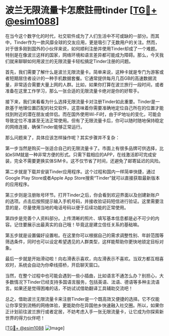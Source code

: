 # 波兰无限流量卡怎麽註冊tinder [[TG💪+ @esim1088](https://t.me/s/esim1088)]

在当今这个数字化的时代，社交软件成为了人们生活中不可或缺的一部分。而其中，Tinder作为一款风靡全球的交友应用，更是吸引了无数用户的关注。然而，对于很多刚到国外的小伙伴来说，如何顺利注册并使用Tinder却成了一个难题。特别是在像波兰这样的国家，网络环境和语言差异都可能成为障碍。那么，今天我们就来聊聊如何用波兰的无限流量卡轻松搞定Tinder注册的问题。

首先，我们需要了解什么是波兰无限流量卡。简单来说，这种卡就是专门为游客或者短期居住者设计的一种手机数据套餐。它通常提供每月几百GB的高速数据流量，非常适合需要大量上网的人群。比如，如果你打算在波兰旅行一段时间，或者准备在这里工作学习，那么一张合适的无限流量卡绝对是你的好帮手。

接下来，我们来看看为什么选择无限流量卡对注册Tinder如此重要。Tinder是一款基于地理位置匹配的社交软件，这意味着你需要准确地定位自己所在的位置才能找到附近的潜在朋友或伴侣。而在国外使用Wi-Fi时，由于IP地址的变化，可能会导致定位不准甚至无法正常使用。但有了无限流量卡后，你可以随时随地保持稳定的网络连接，确保Tinder能够正常运行。

那么问题来了，具体应该怎样操作呢？其实步骤并不复杂：

第一步当然是购买一张适合自己的无限流量卡了。市面上有很多品牌可供选择，比如eSIM就是一种非常方便的形式。只需下载相应的APP，在线激活即可完成安装，完全不需要更换实体SIM卡。这不仅节省了时间，还避免了邮寄延迟的风险。

第二步就是下载并安装Tinder应用程序。这个过程和国内一样简单快捷，通过Google Play Store或者Apple App Store搜索“Tinder”就可以直接获取最新版本的应用程序。

第三步则是注册账号环节。打开Tinder之后，你会看到欢迎界面以及创建新账户的选项。点击后按照提示输入手机号码，并接收验证码短信进行验证。这里需要注意的是，尽量使用当地的电话号码以便于后续功能的正常使用。

第四步是完善个人资料部分。上传清晰的照片、填写基本信息都是必不可少的内容。记住要展示出最真实的自己哦！毕竟这是建立信任关系的基础嘛。

第五步就是设置偏好设置啦。在这里你可以根据自己的需求调整性别、年龄范围等筛选条件，同时也可以设定希望遇见的人群类型，这样能帮助你更快地锁定目标对象。

最后一步就是开始滑动啦！向右滑表示喜欢，向左滑表示不喜欢。当双方都互相喜欢时，系统会自动为你牵线搭桥，开启聊天窗口。

当然，在整个过程中也可能会遇到一些小插曲，比如语言不通怎么办？别担心，大多数情况下Tinder已经支持多国语言服务，包括英语、法语、德语等多种主流语言。如果还是觉得困难的话，不妨试试借助翻译工具辅助交流吧！

总之，借助波兰无限流量卡来注册Tinder是一个既高效又便捷的选择。它不仅能让你享受到流畅的网络体验，更能助你在异国他乡快速融入社交圈。所以，如果你正计划前往波兰旅行或者定居，不妨考虑入手一张无限流量卡，让它成为你探索新世界的得力伙伴吧！

[[TG💪+ @esim1088](https://t.me/s/esim1088) ![Image](https://i.postimg.cc/4NQfJmqS/Snipaste-2025-05-13-00-14-12.png)]